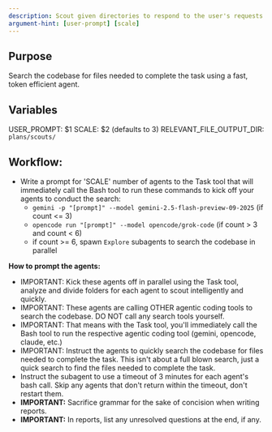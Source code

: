 ```yaml
---
description: Scout given directories to respond to the user's requests
argument-hint: [user-prompt] [scale]
---
```


## Purpose

Search the codebase for files needed to complete the task using a fast, token efficient agent.

## Variables

USER_PROMPT: $1
SCALE: $2 (defaults to 3)
RELEVANT_FILE_OUTPUT_DIR: `plans/scouts/`

## Workflow:
- Write a prompt for 'SCALE' number of agents to the Task tool that will immediately call the Bash tool to run these commands to kick off your agents to conduct the search:
  - `gemini -p "[prompt]" --model gemini-2.5-flash-preview-09-2025` (if count <= 3)
  - `opencode run "[prompt]" --model opencode/grok-code` (if count > 3 and count < 6)
  - if count >= 6, spawn `Explore` subagents to search the codebase in parallel

**How to prompt the agents:**
- IMPORTANT: Kick these agents off in parallel using the Task tool, analyze and divide folders for each agent to scout intelligently and quickly.
- IMPORTANT: These agents are calling OTHER agentic coding tools to search the codebase. DO NOT call any search tools yourself.
- IMPORTANT: That means with the Task tool, you'll immediately call the Bash tool to run the respective agentic coding tool (gemini, opencode, claude, etc.)
- IMPORTANT: Instruct the agents to quickly search the codebase for files needed to complete the task. This isn't about a full blown search, just a quick search to find the files needed to complete the task.
- Instruct the subagent to use a timeout of 3 minutes for each agent's bash call. Skip any agents that don't return within the timeout, don't restart them.
- **IMPORTANT:** Sacrifice grammar for the sake of concision when writing reports.
- **IMPORTANT:** In reports, list any unresolved questions at the end, if any.